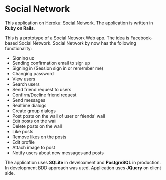 # Social Network

This application on [Heroku](https://www.heroku.com/): [Social Network](http://nure-social-network.herokuapp.com/). The application is written in **Ruby on Rails**.

This is a prototype of a Social Network Web app. The idea is Facebook-based Social Network. Social Network by now has the following functionality:

* Signing up
* Sending confirmation email to sign up
* Signing in (Session sign in or remember me)
* Changing password
* View users
* Search users
* Send friend request to users
* Confirm/Decline friend request
* Send messages
* Realtime dialogs
* Create group dialogs
* Post posts on the wall of user or friends' wall
* Edit posts on the wall
* Delete posts on the wall
* Like posts
* Remove likes on the posts
* Edit profile
* Attach image to post
* Notify users about new messages and posts

The application uses **SQLite** in development and **PostgreSQL** in production. In development BDD approach was used. Application uses **JQuery** on client side.